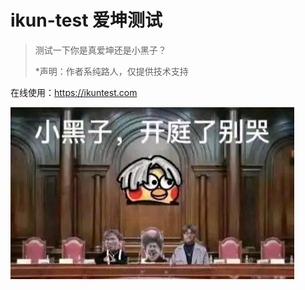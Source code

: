 # ikun-test 爱坤测试

> 测试一下你是真爱坤还是小黑子？
> 
> *声明：作者系纯路人，仅提供技术支持

在线使用：https://ikuntest.com

![小黑子开庭别哭](./doc/kaitingbieku.png)